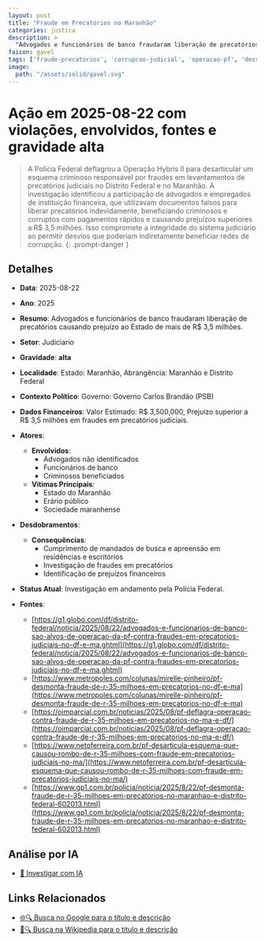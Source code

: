 ```yaml
---
layout: post
title: "Fraude em Precatórios no Maranhão"
categories: justica
description: > 
  "Advogados e funcionários de banco fraudaram liberação de precatórios causando prejuízo ao Estado de mais de R$ 3,5 milhões."
faicon: gavel
tags: ['fraude-precatorios', 'corrupcao-judicial', 'operacao-pf', 'desvio-financeiro', 'documentos-falsos', 'advogados-nao-identificados', 'funcionarios-de-banco', 'criminosos-beneficiados', 'estado-do-maranhao', 'erario-publico', 'sociedade-maranhense', 'cumprimento-de-mandados-de-busca-e-apreensao-em-residencias-e-escritorios', 'investigacao-de-fraudes-em-precatorios', 'identificacao-de-prejuizos-financeiros', 'gravidade-alta', 'judiciario']
image:
  path: "/assets/solid/gavel.svg"
---
```


# Ação em 2025-08-22 com violações, envolvidos, fontes e gravidade alta

> A Polícia Federal deflagrou a Operação Hybris II para desarticular um esquema criminoso responsável por fraudes em levantamentos de precatórios judiciais no Distrito Federal e no Maranhão. A investigação identificou a participação de advogados e empregados de instituição financeira, que utilizavam documentos falsos para liberar precatórios indevidamente, beneficiando criminosos e corruptos com pagamentos rápidos e causando prejuízos superiores a R$ 3,5 milhões. Isso compromete a integridade do sistema judiciário ao permitir desvios que poderiam indiretamente beneficiar redes de corrupção.
{: .prompt-danger }

## Detalhes
- **Data**: 2025-08-22
- **Ano**: 2025
- **Resumo**: Advogados e funcionários de banco fraudaram liberação de precatórios causando prejuízo ao Estado de mais de R$ 3,5 milhões.
- **Setor**: Judiciario
- **Gravidade**: **alta** <i class="fas gavel"></i>
- **Localidade**: Estado: Maranhão, Abrangência: Maranhão e Distrito Federal
- **Contexto Político**: Governo: Governo Carlos Brandão (PSB)
- **Dados Financeiros**: Valor Estimado: R$ 3,500,000, Prejuízo superior a R$ 3,5 milhões em fraudes em precatórios judiciais.

- **Atores**:
  - **Envolvidos**:
    - Advogados não identificados
    - Funcionários de banco
    - Criminosos beneficiados
  - **Vítimas Principais**:
    - Estado do Maranhão
    - Erário público
    - Sociedade maranhense
- **Desdobramentos**:
  - **Consequências**:
    - Cumprimento de mandados de busca e apreensão em residências e escritórios
    - Investigação de fraudes em precatórios
    - Identificação de prejuízos financeiros
- **Status Atual**: Investigação em andamento pela Polícia Federal.

- **Fontes**:
  - [https://g1.globo.com/df/distrito-federal/noticia/2025/08/22/advogados-e-funcionarios-de-banco-sao-alvos-de-operacao-da-pf-contra-fraudes-em-precatorios-judiciais-no-df-e-ma.ghtml](https://g1.globo.com/df/distrito-federal/noticia/2025/08/22/advogados-e-funcionarios-de-banco-sao-alvos-de-operacao-da-pf-contra-fraudes-em-precatorios-judiciais-no-df-e-ma.ghtml)
  - [https://www.metropoles.com/colunas/mirelle-pinheiro/pf-desmonta-fraude-de-r-35-milhoes-em-precatorios-no-df-e-ma](https://www.metropoles.com/colunas/mirelle-pinheiro/pf-desmonta-fraude-de-r-35-milhoes-em-precatorios-no-df-e-ma)
  - [https://oimparcial.com.br/noticias/2025/08/pf-deflagra-operacao-contra-fraude-de-r-35-milhoes-em-precatorios-no-ma-e-df/](https://oimparcial.com.br/noticias/2025/08/pf-deflagra-operacao-contra-fraude-de-r-35-milhoes-em-precatorios-no-ma-e-df/)
  - [https://www.netoferreira.com.br/pf-desarticula-esquema-que-causou-rombo-de-r-35-milhoes-com-fraude-em-precatorios-judiciais-no-ma/](https://www.netoferreira.com.br/pf-desarticula-esquema-que-causou-rombo-de-r-35-milhoes-com-fraude-em-precatorios-judiciais-no-ma/)
  - [https://www.gp1.com.br/policia/noticia/2025/8/22/pf-desmonta-fraude-de-r-35-milhoes-em-precatorios-no-maranhao-e-distrito-federal-602013.html](https://www.gp1.com.br/policia/noticia/2025/8/22/pf-desmonta-fraude-de-r-35-milhoes-em-precatorios-no-maranhao-e-distrito-federal-602013.html)

## Análise por IA
- [🤖 Investigar com IA](https://www.perplexity.ai/search?q=%20Fraude%20em%20Precat%C3%B3rios%20no%20Maranh%C3%A3o%20Advogados%20e%20funcion%C3%A1rios%20de%20banco%20fraudaram%20libera%C3%A7%C3%A3o%20de%20precat%C3%B3rios%20causando%20preju%C3%ADzo%20ao%20Estado%20de%20mais%20de%20R%24%203%2C5%20milh%C3%B5es.%20A%20Pol%C3%ADcia%20Federal%20deflagrou%20a%20Opera%C3%A7%C3%A3o%20Hybris%20II%20para%20desarticular%20um%20esquema%20criminoso%20respons%C3%A1vel%20por%20fraudes%20em%20levantamentos%20de%20precat%C3%B3rios%20judiciais%20no%20Distrito%20Federal%20e%20no%20Maranh%C3%A3o.%20A%20investiga%C3%A7%C3%A3o%20identificou%20a%20participa%C3%A7%C3%A3o%20de%20advogados%20e%20empregados%20de%20institui%C3%A7%C3%A3o%20financeira%2C%20que%20utilizavam%20documentos%20falsos%20para%20liberar%20precat%C3%B3rios%20indevidamente%2C%20beneficiando%20criminosos%20e%20corruptos%20com%20pagamentos%20r%C3%A1pidos%20e%20causando%20preju%C3%ADzos%20superiores%20a%20R%24%203%2C5%20milh%C3%B5es.%20Isso%20compromete%20a%20integridade%20do%20sistema%20judici%C3%A1rio%20ao%20permitir%20desvios%20que%20poderiam%20indiretamente%20beneficiar%20redes%20de%20corrup%C3%A7%C3%A3o.%20fraude%20precat%C3%B3rios%20corrup%C3%A7%C3%A3o%20judicial%20opera%C3%A7%C3%A3o%20PF%20desvio%20financeiro%20documentos%20falsos%202025%20gravidade%20alta%20setor%20Judiciario)

## Links Relacionados
- [🌐🔍 Busca no Google para o título e descrição](https://www.google.com/search?q=%20Fraude%20em%20Precat%C3%B3rios%20no%20Maranh%C3%A3o%20Advogados%20e%20funcion%C3%A1rios%20de%20banco%20fraudaram%20libera%C3%A7%C3%A3o%20de%20precat%C3%B3rios%20causando%20preju%C3%ADzo%20ao%20Estado%20de%20mais%20de%20R%24%203%2C5%20milh%C3%B5es.%20A%20Pol%C3%ADcia%20Federal%20deflagrou%20a%20Opera%C3%A7%C3%A3o%20Hybris%20II%20para%20desarticular%20um%20esquema%20criminoso%20respons%C3%A1vel%20por%20fraudes%20em%20levantamentos%20de%20precat%C3%B3rios%20judiciais%20no%20Distrito%20Federal%20e%20no%20Maranh%C3%A3o.%20A%20investiga%C3%A7%C3%A3o%20identificou%20a%20participa%C3%A7%C3%A3o%20de%20advogados%20e%20empregados%20de%20institui%C3%A7%C3%A3o%20financeira%2C%20que%20utilizavam%20documentos%20falsos%20para%20liberar%20precat%C3%B3rios%20indevidamente%2C%20beneficiando%20criminosos%20e%20corruptos%20com%20pagamentos%20r%C3%A1pidos%20e%20causando%20preju%C3%ADzos%20superiores%20a%20R%24%203%2C5%20milh%C3%B5es.%20Isso%20compromete%20a%20integridade%20do%20sistema%20judici%C3%A1rio%20ao%20permitir%20desvios%20que%20poderiam%20indiretamente%20beneficiar%20redes%20de%20corrup%C3%A7%C3%A3o.%20fraude%20precat%C3%B3rios%20corrup%C3%A7%C3%A3o%20judicial%20opera%C3%A7%C3%A3o%20PF%20desvio%20financeiro%20documentos%20falsos%202025%20gravidade%20alta%20setor%20Judiciario)
- [📖🔍 Busca na Wikipedia para o título e descrição](https://pt.wikipedia.org/w/index.php?search=%20Fraude%20em%20Precat%C3%B3rios%20no%20Maranh%C3%A3o%20Advogados%20e%20funcion%C3%A1rios%20de%20banco%20fraudaram%20libera%C3%A7%C3%A3o%20de%20precat%C3%B3rios%20causando%20preju%C3%ADzo%20ao%20Estado%20de%20mais%20de%20R%24%203%2C5%20milh%C3%B5es.%20A%20Pol%C3%ADcia%20Federal%20deflagrou%20a%20Opera%C3%A7%C3%A3o%20Hybris%20II%20para%20desarticular%20um%20esquema%20criminoso%20respons%C3%A1vel%20por%20fraudes%20em%20levantamentos%20de%20precat%C3%B3rios%20judiciais%20no%20Distrito%20Federal%20e%20no%20Maranh%C3%A3o.%20A%20investiga%C3%A7%C3%A3o%20identificou%20a%20participa%C3%A7%C3%A3o%20de%20advogados%20e%20empregados%20de%20institui%C3%A7%C3%A3o%20financeira%2C%20que%20utilizavam%20documentos%20falsos%20para%20liberar%20precat%C3%B3rios%20indevidamente%2C%20beneficiando%20criminosos%20e%20corruptos%20com%20pagamentos%20r%C3%A1pidos%20e%20causando%20preju%C3%ADzos%20superiores%20a%20R%24%203%2C5%20milh%C3%B5es.%20Isso%20compromete%20a%20integridade%20do%20sistema%20judici%C3%A1rio%20ao%20permitir%20desvios%20que%20poderiam%20indiretamente%20beneficiar%20redes%20de%20corrup%C3%A7%C3%A3o.%20fraude%20precat%C3%B3rios%20corrup%C3%A7%C3%A3o%20judicial%20opera%C3%A7%C3%A3o%20PF%20desvio%20financeiro%20documentos%20falsos%202025%20gravidade%20alta%20setor%20Judiciario)

